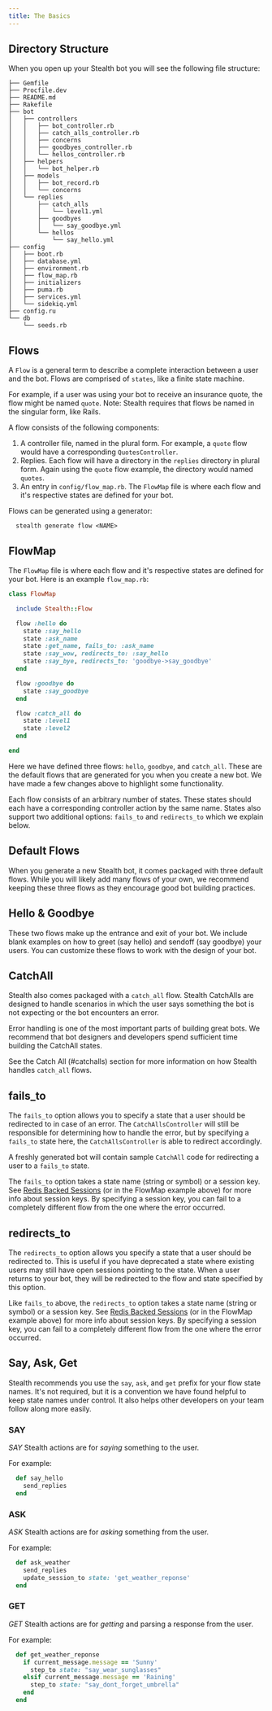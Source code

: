```yaml
---
title: The Basics
---
```


## Directory Structure

When you open up your Stealth bot you will see the following file structure:

```
├── Gemfile
├── Procfile.dev
├── README.md
├── Rakefile
├── bot
│   ├── controllers
│   │   ├── bot_controller.rb
│   │   ├── catch_alls_controller.rb
│   │   ├── concerns
│   │   ├── goodbyes_controller.rb
│   │   └── hellos_controller.rb
│   ├── helpers
│   │   └── bot_helper.rb
│   ├── models
│   │   ├── bot_record.rb
│   │   └── concerns
│   └── replies
│       ├── catch_alls
│       │   └── level1.yml
│       ├── goodbyes
│       │   └── say_goodbye.yml
│       └── hellos
│           └── say_hello.yml
├── config
│   ├── boot.rb
│   ├── database.yml
│   ├── environment.rb
│   ├── flow_map.rb
│   ├── initializers
│   ├── puma.rb
│   ├── services.yml
│   └── sidekiq.yml
├── config.ru
└── db
    └── seeds.rb
```

## Flows

A `Flow` is a general term to describe a complete interaction between a user and the bot. Flows are comprised of `states`, like a finite state machine.

For example, if a user was using your bot to receive an insurance quote, the flow might be named `quote`. Note: Stealth requires that flows be named in the singular form, like Rails.

A flow consists of the following components:

1. A controller file, named in the plural form. For example, a `quote` flow would have a corresponding `QuotesController`.
2. Replies. Each flow will have a directory in the `replies` directory in plural form. Again using the `quote` flow example, the directory would named `quotes`.
3. An entry in `config/flow_map.rb`. The `FlowMap` file is where each flow and it's respective states are defined for your bot.

Flows can be generated using a generator:

```
  stealth generate flow <NAME>
```

## FlowMap

The `FlowMap` file is where each flow and it's respective states are defined for your bot. Here is an example `flow_map.rb`:

```ruby
class FlowMap

  include Stealth::Flow

  flow :hello do
    state :say_hello
    state :ask_name
    state :get_name, fails_to: :ask_name
    state :say_wow, redirects_to: :say_hello
    state :say_bye, redirects_to: 'goodbye->say_goodbye'
  end

  flow :goodbye do
    state :say_goodbye
  end

  flow :catch_all do
    state :level1
    state :level2
  end

end
```

Here we have defined three flows: `hello`, `goodbye`, and `catch_all`. These are the default flows that are generated for you when you create a new bot. We have made a few changes above to highlight some functionality.

Each flow consists of an arbitrary number of states. These states should each have a corresponding controller action by the same name. States also support two additional options: `fails_to` and `redirects_to` which we explain below.

## Default Flows

When you generate a new Stealth bot, it comes packaged with three default flows. While you will likely add many flows of your own, we recommend keeping these three flows as they encourage good bot building practices.

## Hello & Goodbye

These two flows make up the entrance and exit of your bot. We include blank examples on how to greet (say hello) and sendoff (say goodbye) your users. You can customize these flows to work with the design of your bot.

## CatchAll

Stealth also comes packaged with a `catch_all` flow. Stealth CatchAlls are designed to handle scenarios in which the user says something the bot is not expecting or the bot encounters an error.

Error handling is one of the most important parts of building great bots. We recommend that bot designers and developers spend sufficient time building the CatchAll states.

See the Catch All (#catchalls) section for more information on how Stealth handles `catch_all` flows.

## fails_to

The `fails_to` option allows you to specify a state that a user should be redirected to in case of an error. The `CatchAllsController` will still be responsible for determining how to handle the error, but by specifying a `fails_to` state here, the `CatchAllsController` is able to redirect accordingly.

A freshly generated bot will contain sample `CatchAll` code for redirecting a user to a `fails_to` state.

The `fails_to` option takes a state name (string or symbol) or a session key. See [Redis Backed Sessions](#sessions.redis_backed_sessions) (or in the FlowMap example above) for more info about session keys. By specifying a session key, you can fail to a completely different flow from the one where the error occurred.

## redirects_to

The `redirects_to` option allows you specify a state that a user should be redirected to. This is useful if you have deprecated a state where existing users may still have open sessions pointing to the state. When a user returns to your bot, they will be redirected to the flow and state specified by this option.

Like `fails_to` above, the `redirects_to` option takes a state name (string or symbol) or a session key. See [Redis Backed Sessions](#sessions.redis_backed_sessions) (or in the FlowMap example above) for more info about session keys. By specifying a session key, you can fail to a completely different flow from the one where the error occurred.

## Say, Ask, Get

Stealth recommends you use the `say`, `ask`, and `get` prefix for your flow state names. It's not required, but it is a convention we have found helpful to keep state names under control. It also helps other developers on your team follow along more easily.

### SAY

*SAY* Stealth actions are for _saying_ something to the user.

For example:

```ruby
  def say_hello
    send_replies
  end
```

### ASK

*ASK* Stealth actions are for _asking_ something from the user.

For example:

```ruby
  def ask_weather
    send_replies
    update_session_to state: 'get_weather_reponse'
  end
```

### GET

*GET* Stealth actions are for _getting_ and parsing a response from the user.

For example:

```ruby
  def get_weather_reponse
    if current_message.message == 'Sunny'
      step_to state: "say_wear_sunglasses"
    elsif current_message.message == 'Raining'
      step_to state: "say_dont_forget_umbrella"
    end
  end
```

